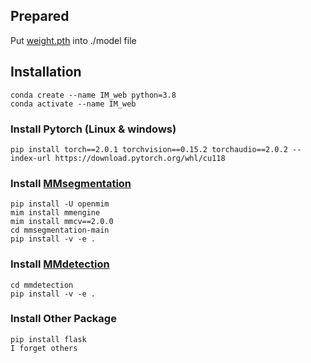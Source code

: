 ## Prepared

Put [weight.pth](https://drive.google.com/file/d/10I4V4Y1uW7YHNzTL_56fyCRhZbwlnSh6/view?usp=drive_link) into ./model file

## Installation
    conda create --name IM_web python=3.8
    conda activate --name IM_web
### Install Pytorch (Linux & windows)
    pip install torch==2.0.1 torchvision==0.15.2 torchaudio==2.0.2 --index-url https://download.pytorch.org/whl/cu118
### Install [MMsegmentation]([https://mmsegmentation.readthedocs.io/en/main/](https://mmsegmentation.readthedocs.io/en/main/get_started.html))
    pip install -U openmim
    mim install mmengine
    mim install mmcv==2.0.0
    cd mmsegmentation-main
    pip install -v -e .
### Install [MMdetection](https://mmdetection.readthedocs.io/en/latest/get_started.html)
    cd mmdetection
    pip install -v -e .

### Install Other Package
    pip install flask
    I forget others
